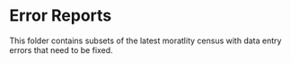 # Error Reports

This folder contains subsets of the latest moratlity census with data entry errors that need to be fixed.